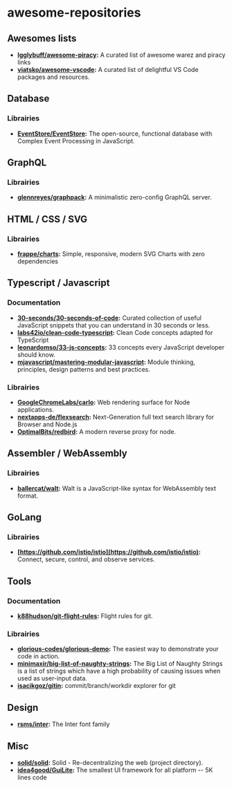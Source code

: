 # awesome-repositories

## Awesomes lists
- **[Igglybuff/awesome-piracy](https://github.com/Igglybuff/awesome-piracy):** A curated list of awesome warez and piracy links
- **[viatsko/awesome-vscode](https://github.com/viatsko/awesome-vscode):** A curated list of delightful VS Code packages and resources.

## Database
### Librairies
- **[EventStore/EventStore](https://github.com/EventStore/EventStore):** The open-source, functional database with Complex Event Processing in JavaScript.

## GraphQL
### Librairies
- **[glennreyes/graphpack](https://github.com/glennreyes/graphpack):** A minimalistic zero-config GraphQL server.

## HTML / CSS / SVG
### Librairies
- **[frappe/charts](https://github.com/frappe/charts):** Simple, responsive, modern SVG Charts with zero dependencies

## Typescript / Javascript
### Documentation
- **[30-seconds/30-seconds-of-code](https://github.com/30-seconds/30-seconds-of-code):** Curated collection of useful JavaScript snippets that you can understand in 30 seconds or less.
- **[labs42io/clean-code-typescript](https://github.com/labs42io/clean-code-typescript):** Clean Code concepts adapted for TypeScript
- **[leonardomso/33-js-concepts](https://github.com/leonardomso/33-js-concepts):** 33 concepts every JavaScript developer should know.
- **[mjavascript/mastering-modular-javascript](https://github.com/mjavascript/mastering-modular-javascript):** Module thinking, principles, design patterns and best practices.
### Librairies
- **[GoogleChromeLabs/carlo](https://github.com/GoogleChromeLabs/carlo):** Web rendering surface for Node applications.
- **[nextapps-de/flexsearch](https://github.com/nextapps-de/flexsearch):** Next-Generation full text search library for Browser and Node.js
- **[OptimalBits/redbird](https://github.com/OptimalBits/redbird):** A modern reverse proxy for node.
 
 ## Assembler / WebAssembly
 ### Librairies
 - **[ballercat/walt](https://github.com/ballercat/walt):** Walt is a JavaScript-like syntax for WebAssembly text format.
 
 ## GoLang
 ### Librairies
 - **[https://github.com/istio/istio](https://github.com/istio/istio):** Connect, secure, control, and observe services.
 
## Tools
### Documentation
- **[k88hudson/git-flight-rules](https://github.com/k88hudson/git-flight-rules):** Flight rules for git.
### Librairies
- **[glorious-codes/glorious-demo](https://github.com/glorious-codes/glorious-demo):** The easiest way to demonstrate your code in action.
- **[minimaxir/big-list-of-naughty-strings](https://github.com/minimaxir/big-list-of-naughty-strings):** The Big List of Naughty Strings is a list of strings which have a high probability of causing issues when used as user-input data.
- **[isacikgoz/gitin](https://github.com/isacikgoz/gitin):** commit/branch/workdir explorer for git

## Design
- **[rsms/inter](https://github.com/rsms/inter):** The Inter font family

## Misc
- **[solid/solid](https://github.com/solid/solid):** Solid - Re-decentralizing the web (project directory).
- **[idea4good/GuiLite](https://github.com/idea4good/GuiLite):** The smallest UI framework for all platform -- 5K lines code

